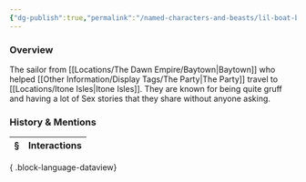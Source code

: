 ```yaml
---
{"dg-publish":true,"permalink":"/named-characters-and-beasts/lil-boat-boy/","tags":["NPC"],"updated":"2025-06-10T19:04:24.815+01:00"}
---
```



### Overview
The sailor from [[Locations/The Dawn Empire/Baytown\|Baytown]] who helped [[Other Information/Display Tags/The Party\|The Party]] travel to [[Locations/Itone Isles\|Itone Isles]]. They are known for being quite gruff and having a lot of Sex stories that they share without anyone asking. 

### History & Mentions
| § | Interactions |
| - | ------------ |

{ .block-language-dataview}
